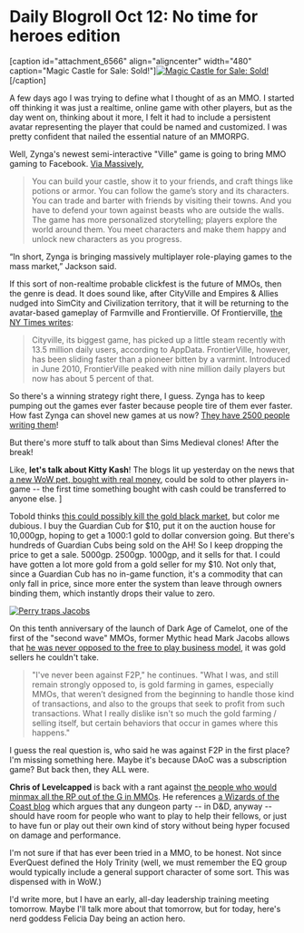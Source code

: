 # Daily Blogroll Oct 12: No time for heroes edition

[caption id="attachment\_6566" align="aligncenter" width="480" caption="Magic Castle for Sale: Sold!"][![](http://westkarana.com/wp-content/uploads/2011/10/castleville.png "Magic Castle for Sale: Sold!")](http://westkarana.com/wp-content/uploads/2011/10/castleville.png)[/caption]

A few days ago I was trying to define what I thought of as an MMO. I started off thinking it was just a realtime, online game with other players, but as the day went on, thinking about it more, I felt it had to include a persistent avatar representing the player that could be named and customized. I was pretty confident that nailed the essential nature of an MMORPG.

Well, Zynga's newest semi-interactive "Ville" game is going to bring MMO gaming to Facebook. [Via Massively](http://massively.joystiq.com/2011/10/11/zyngas-castleville-hopes-to-enter-mmo-territory/), 


> You can build your castle, show it to your friends, and craft things like potions or armor. You can follow the game’s story and its characters. You can trade and barter with friends by visiting their towns. And you have to defend your town against beasts who are outside the walls. The game has more personalized storytelling; players explore the world around them. You meet characters and make them happy and unlock new characters as you progress.

“In short, Zynga is bringing massively multiplayer role-playing games to the mass market,” Jackson said.



If this sort of non-realtime probable clickfest is the future of MMOs, then the genre is dead. It does sound like, after CityVille and Empires & Allies nudged into SimCity and Civilization territory, that it will be returning to the avatar-based gameplay of Farmville and Frontierville. Of Frontierville, [the NY Times writes](http://bits.blogs.nytimes.com/2011/10/11/zynga-releases-new-games-and-a-new-platform/):


> Cityville, its biggest game, has picked up a little steam recently with 13.5 million daily users, according to AppData. FrontierVille, however, has been sliding faster than a pioneer bitten by a varmint. Introduced in June 2010, FrontierVille peaked with nine million daily players but now has about 5 percent of that.



So there's a winning strategy right there, I guess. Zynga has to keep pumping out the games ever faster because people tire of them ever faster. How fast Zynga can shovel new games at us now? [They have 2500 people writing them](http://venturebeat.com/2011/10/11/zynga-launches-a-broadside-of-10-new-social-and-mobile-games/)!

But there's more stuff to talk about than Sims Medieval clones! After the break!


Like, **let's talk about Kitty Kash**! The blogs lit up yesterday on the news that [a new WoW pet, bought with real money](http://us.battle.net/wow/en/blog/3665632/Sneak_Peek_Guardian_Cub_Tradable_Pet-10_10_2011#blog), could be sold to other players in-game -- the first time something bought with cash could be transferred to anyone else. ]

Tobold thinks [this could possibly kill the gold black market](http://tobolds.blogspot.com/2011/10/world-of-warcraft-introduces-real-money.html), but color me dubious. I buy the Guardian Cub for $10, put it on the auction house for 10,000gp, hoping to get a 1000:1 gold to dollar conversion going. But there's hundreds of Guardian Cubs being sold on the AH! So I keep dropping the price to get a sale. 5000gp. 2500gp. 1000gp, and it sells for that. I could have gotten a lot more gold from a gold seller for my $10. Not only that, since a Guardian Cub has no in-game function, it's a commodity that can only fall in price, since more enter the system than leave through owners binding them, which instantly drops their value to zero.

[![](http://westkarana.com/wp-content/uploads/2011/10/perry.png "Perry traps Jacobs")](http://westkarana.com/wp-content/uploads/2011/10/perry.png)

On this tenth anniversary of the launch of Dark Age of Camelot, one of the first of the "second wave" MMOs, former Mythic head Mark Jacobs allows that [he was never opposed to the free to play business model](http://www.mmorpg.com/showFeature.cfm/loadFeature/5684/page/1), it was gold sellers he couldn't take.


> "I've never been against F2P," he continues. "What I was, and still remain strongly opposed to, is gold farming in games, especially MMOs, that weren’t designed from the beginning to handle those kind of transactions, and also to the groups that seek to profit from such transactions. What I really dislike isn't so much the gold farming / selling itself, but certain behaviors that occur in games where this happens."



I guess the real question is, who said he was against F2P in the first place? I'm missing something here. Maybe it's because DAoC was a subscription game? But back then, they ALL were.

**Chris of Levelcapped** is back with a rant against [the people who would minmax all the RP out of the G in MMOs](http://www.levelcapped.com/2011/10/11/think-about-it-putting-the-rpg-back-in-mmos/). He references [a Wizards of the Coast blog](http://www.wizards.com/DnD/Article.aspx?x=dnd/4ll/20111011) which argues that any dungeon party -- in D&D, anyway -- should have room for people who want to play to help their fellows, or just to have fun or play out their own kind of story without being hyper focused on damage and performance. 

I'm not sure if that has ever been tried in a MMO, to be honest. Not since EverQuest defined the Holy Trinity (well, we must remember the EQ group would typically include a general support character of some sort. This was dispensed with in WoW.)

I'd write more, but I have an early, all-day leadership training meeting tomorrow. Maybe I'll talk more about that tomorrow, but for today, here's nerd goddess Felicia Day being an action hero.


